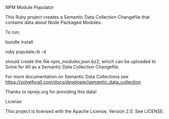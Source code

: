 NPM Module Populator

This Ruby project creates a Semantic Data Collection Changefile that contains
data about Node Packaged Modules.

To run:

  bundle install
  
  ruby populate.rb -d

should create the file npm_modules.json.bz2, which can be uploaded to
Solve for All as a Semantic Data Collection Changefile.

For more documentation on Semantic Data Collections see
https://solveforall.com/docs/developer/semantic_data_collection

Thanks to npmjs.org for providing this data!

License

This project is licensed with the Apache License, Version 2.0. See LICENSE.
